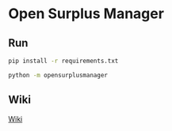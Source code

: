 # Open Surplus Manager

## Run

```bash
pip install -r requirements.txt
```
  
```bash
python -m opensurplusmanager
```

## Wiki

[Wiki](https://github.com/JoseRMorales/OpenSurplusManager/wiki)
